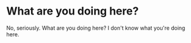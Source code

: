# What are you doing here?
No, seriously. What are you doing here? I don't know what you're doing here.
